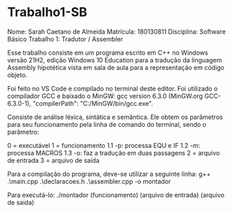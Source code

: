# Trabalho1-SB
Nome: Sarah Caetano de Almeida
Matrícula: 180130811
Disciplina: Software Básico
Trabalho 1: Tradutor / Assembler

Esse trabalho consiste em um programa escrito em C++ no Windows versão 21H2, 
edição Windows 10 Education para a tradução da linguagem Assembly hipotética 
vista em sala de aula para a representação em código objeto. 

Foi feito no VS Code e compilado no terminal deste editor. Foi utilizado o compilador
GCC e baixado o MinGW: 
gcc version 6.3.0 (MinGW.org GCC-6.3.0-1), "compilerPath": "C:/MinGW/bin/gcc.exe".

Consiste de análise léxica, sintática e semântica. Ele obtem os parâmetros 
para seu funcionamento pela linha de comando do terminal, sendo o parâmetro:

0 = executável
1 = funcionamento 
    1.1 -p: processa EQU e IF
    1.2 -m: processa MACROS
    1.3 -o: faz a tradução em duas passagens
2 = arquivo de entrada
3 = arquivo de saída

Para a compilação do programa, deve-se utilizar a seguinte linha:
    g++ .\main.cpp .\declaracoes.h .\assembler.cpp -o montador

Para executá-lo:
./montador (funcionamento) (arquivo de entrada) (arquivo de saida)
